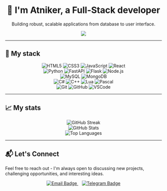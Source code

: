 <div align="center">
  <h1 align="center">👋 I'm Atniker, a Full-Stack developer</h1>
  <p align="center">Building robust, scalable applications from database to user interface. </p>
  
  <p align="center">
    <img src="https://komarev.com/ghpvc/?username=atniker&style=flat-square&color=blue&label=Profile+Views">
  </p>
</div>

---

## 🚀 My stack

<p align="center">
  <img src="https://img.shields.io/badge/HTML5-E34F26?style=for-the-badge&logo=html5&logoColor=white" alt="HTML5">
  <img src="https://img.shields.io/badge/CSS3-1572B6?style=for-the-badge&logo=css3&logoColor=white" alt="CSS3">
  <img src="https://img.shields.io/badge/JavaScript-F7DF1E?style=for-the-badge&logo=javascript&logoColor=black" alt="JavaScript">
  <img src="https://img.shields.io/badge/React-20232A?style=for-the-badge&logo=react&logoColor=61DAFB" alt="React">
  
  <br>
  
  <img src="https://img.shields.io/badge/Python-3776AB?style=for-the-badge&logo=python&logoColor=white" alt="Python">
  <img src="https://img.shields.io/badge/FastAPI-005571?style=for-the-badge&logo=fastapi" alt="FastAPI">
  <img src="https://img.shields.io/badge/Flask-000000?style=for-the-badge&logo=flask&logoColor=white" alt="Flask">
  <img src="https://img.shields.io/badge/Node.js-339933?style=for-the-badge&logo=node.js&logoColor=white" alt="Node.js">
  
  <br>
  
  <img src="https://img.shields.io/badge/MySQL-4479A1?style=for-the-badge&logo=mysql&logoColor=white" alt="MySQL">
  <img src="https://img.shields.io/badge/MongoDB-47A248?style=for-the-badge&logo=mongodb&logoColor=white" alt="MongoDB">
  
  <br>
  
  <img src="https://img.shields.io/badge/C%23-239120?style=for-the-badge&logo=c-sharp&logoColor=white" alt="C#">
  <img src="https://img.shields.io/badge/C%2B%2B-00599C?style=for-the-badge&logo=c%2B%2B&logoColor=white" alt="C++">
  <img src="https://img.shields.io/badge/Lua-2C2D72?style=for-the-badge&logo=lua&logoColor=white" alt="Lua">
  <img src="https://img.shields.io/badge/Pascal-E93E30?style=for-the-badge&logo=none&logoColor=white" alt="Pascal">

  <br>

  <img src="https://img.shields.io/badge/Git-F05032?style=for-the-badge&logo=git&logoColor=white" alt="Git">
  <img src="https://img.shields.io/badge/GitHub-181717?style=for-the-badge&logo=github&logoColor=white" alt="GitHub">
  <img src="https://img.shields.io/badge/VSCode-007ACC?style=for-the-badge&logo=visual-studio-code&logoColor=white" alt="VSCode">
</p>

---

## 📈 My stats

<p align="center">
  <img src="https://github-readme-streak-stats.herokuapp.com/?user=atniker&theme=dracula&hide_border=true&ring=FF6E6E&fire=50FA7B&currStreakLabel=BD93F9" alt="GitHub Streak" />
  <br>
  <img src="https://github-readme-stats.vercel.app/api?username=atniker&show_icons=true&theme=dracula&hide_border=true&count_private=true&title_color=9A85FF&icon_color=E47171&text_color=BD93F9" alt="GitHub Stats" />
  <br>
  <img src="https://github-readme-stats.vercel.app/api/top-langs/?username=atniker&layout=compact&theme=dracula&hide_border=true&title_color=FF92B8&text_color=F8F8F2" alt="Top Languages" />
</p>

---

## 📬 Let's Connect

Feel free to reach out - I'm always open to discussing new projects, challenging opportunities, and interesting ideas.

<p align="center">
  <a href="mailto:buzzingboogalo@gmail.com" target="_blank">
    <img src="https://img.shields.io/badge/Email-D14836?style=for-the-badge&logo=gmail&logoColor=white" alt="Email Badge" />
  </a>
  &nbsp;&nbsp;
  <a href="https://t.me/AtnikYT" target="_blank">
    <img src="https://img.shields.io/badge/Telegram-2CA5E0?style=for-the-badge&logo=telegram&logoColor=white" alt="Telegram Badge" />
  </a>
</p>
